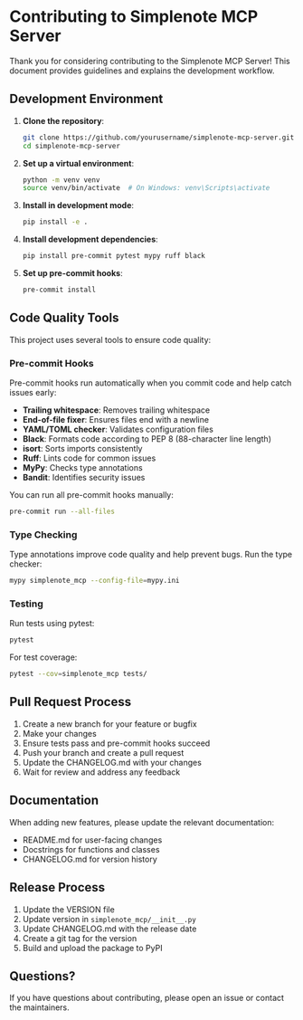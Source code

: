 # Contributing to Simplenote MCP Server

Thank you for considering contributing to the Simplenote MCP Server! This document provides guidelines and explains the development workflow.

## Development Environment

1. **Clone the repository**:

   ```bash
   git clone https://github.com/yourusername/simplenote-mcp-server.git
   cd simplenote-mcp-server
   ```

2. **Set up a virtual environment**:

   ```bash
   python -m venv venv
   source venv/bin/activate  # On Windows: venv\Scripts\activate
   ```

3. **Install in development mode**:

   ```bash
   pip install -e .
   ```

4. **Install development dependencies**:

   ```bash
   pip install pre-commit pytest mypy ruff black
   ```

5. **Set up pre-commit hooks**:

   ```bash
   pre-commit install
   ```

## Code Quality Tools

This project uses several tools to ensure code quality:

### Pre-commit Hooks

Pre-commit hooks run automatically when you commit code and help catch issues early:

- **Trailing whitespace**: Removes trailing whitespace
- **End-of-file fixer**: Ensures files end with a newline
- **YAML/TOML checker**: Validates configuration files
- **Black**: Formats code according to PEP 8 (88-character line length)
- **isort**: Sorts imports consistently
- **Ruff**: Lints code for common issues
- **MyPy**: Checks type annotations
- **Bandit**: Identifies security issues

You can run all pre-commit hooks manually:

```bash
pre-commit run --all-files
```

### Type Checking

Type annotations improve code quality and help prevent bugs. Run the type checker:

```bash
mypy simplenote_mcp --config-file=mypy.ini
```

### Testing

Run tests using pytest:

```bash
pytest
```

For test coverage:

```bash
pytest --cov=simplenote_mcp tests/
```

## Pull Request Process

1. Create a new branch for your feature or bugfix
2. Make your changes
3. Ensure tests pass and pre-commit hooks succeed
4. Push your branch and create a pull request
5. Update the CHANGELOG.md with your changes
6. Wait for review and address any feedback

## Documentation

When adding new features, please update the relevant documentation:

- README.md for user-facing changes
- Docstrings for functions and classes
- CHANGELOG.md for version history

## Release Process

1. Update the VERSION file
2. Update version in `simplenote_mcp/__init__.py`
3. Update CHANGELOG.md with the release date
4. Create a git tag for the version
5. Build and upload the package to PyPI

## Questions?

If you have questions about contributing, please open an issue or contact the maintainers.
